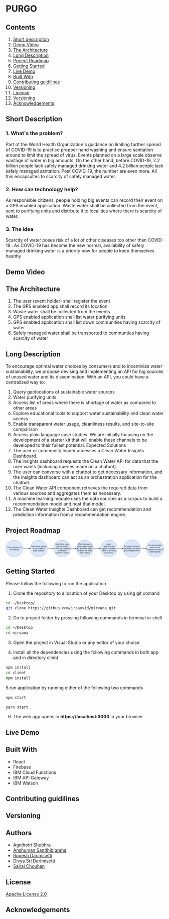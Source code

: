 # PURGO

## Contents

1. [Short description](#short-description)
2. [Demo Video](#demo-video)
3. [The Architecture](#the-architecture)
4. [Long Description](#long-description)
5. [Project Roadmap](#project-roadmap)
6. [Getting Started](#getting-started)
7. [Live Demo](#live-demo)
8. [Built With](#built-with)
9. [Contributing guidilines](#contributing-guidilines)
10. [Versioning](#versioning)
11. [License](#license)
12. [Versioning](#versioning)
13. [Acknowledgements](#acknowledgements)

## Short Description

### 1. What's the problem?

Part of the World Health Organization's guidance on limiting further spread of COVID-19 is to practice propoer hand washing and ensure sanitation around to limit the spread of virus. Events planned on a large scale observe wastage of water in big amounts. On the other hand, before COVID-19, 2.2 billion people lack safely managed drinking water and 4.2 billion people lack safely managed santation. Post COVID-19, the number are even more. All this encapsultes to scarcity of safely managed water.

### 2. How can technology help?

As responsible citizens, people holding big events can record their event on a GPS enabled application. Waste water shall be collected from the event, sent to purifying units and distrbute it to localities where there is scarcity of water.

### 3. The idea

Scarcity of water poses risk of a lot of other diseases too other than COVID-19 . As COVID-19 has become the new normal, availability of safely managed drinking water is a priority now for people to keep themselves healthy

## Demo Video

## The Architecture

1. The user (event holder) shall register the event
2. The GPS enabled app shall record its location
3. Waste water shall be collected from the events
4. GPS enabled application shall list water purifying units
5. GPS enabled application shall list down communities having scarcity of water
6. Safely managed water shall be transported to communties having scarcity of water

## Long Description

To encourage optimal water choices by consumers and to incentivize water sustainability, we propose devising and implementing an API for big sources of unused water and its dissemination. With an API, you could have a centralized way to:

1. Query geolocations of sustainable water sources
2. Water purifying units
3. Access list of areas where there is shortage of water as compared to other areas
4. Explore educational tools to support water sustainability and clean water access
5. Enable transparent water usage, cleanliness results, and site-to-site comparison
6. Access plain language case studies. We are initially focusing on the development of a starter kit that will enable these channels to be developed to their fullest potential.
   Expected Solutions
7. The user or community leader accesses a Clean Water Insights Dashboard.
8. The insights dashboard requests the Clean Water API for data that the user wants (including queries made on a chatbot).
9. The user can converse with a chatbot to get necessary information, and the insights dashboard can act as an orchestration application for the chatbot.
10. The Clean Water API component retrieves the required data from various sources and aggregates them as necessary.
11. A machine learning module uses the data sources as a corpus to build a recommendation model and host that model.
12. The Clean Water Insights Dashboard can get recommendation and prediction information from a recommendation engine.

## Project Roadmap

![roadmap](./images/h-roadmap.png)

## Getting Started
Please follow the following to run the application

1. Clone the repository to a location of your Desktop by using git comand
 ```sh
cd ~/Desktop/
git clone https://github.com/irsayvid/nirvana.git
```
2. Go to project folder by pressing following commands in terminal or shell
```sh
cd ~/Desktop
cd nirvana
```
3. Open the project in Visual Studio or any editor of your choice

4. Install all the dependencies using the following commands in both app and in directory client
```sh 
npm install
cd client 
npm install
```
5.run application by running either of the following two commands
```sh
npm start
```
```sh
yarn start
``` 

6. The web app opens in **https://localhost:3000** in your browser

## Live Demo

## Built With
- React
- Firebase
- IBM Cloud Functions
- IBM API Gateway
- IBM Watson

## Contributing guidilines

## Versioning

## Authors

- [Agnihotri Shubhra](https://github.com/agnihotrishubhra)
- [Anshuman Sandhibigraha](https://github.com/anshusandhi6)
- [Rupesh Darimisetti](https://github.com/Rupesh-Darimisetti)
- [Divya Sri Darimisetti](https://github.com/irsayvid)
- [Sairaj Chouhan](https://github.com/sairaj2119)

## License

[Apache License 2.0](./LICENSE)

## Acknowledgements
